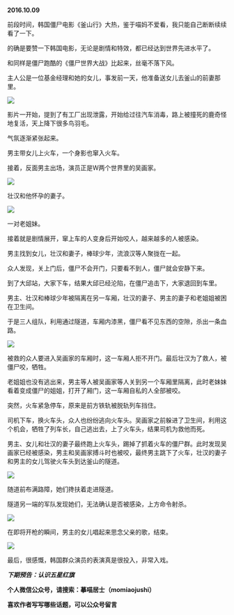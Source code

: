 
          
            
**2016.10.09**

前段时间，韩国僵尸电影《釜山行》大热，鉴于喵妈不爱看，我只能自己断断续续看了一下。

的确是要赞一下韩国电影，无论是剧情和特效，都已经达到世界先进水平了。

和同样是僵尸跑酷的《僵尸世界大战》比起来，丝毫不落下风。

主人公是一位基金经理和她的女儿，事发前一天，他准备送女儿去釜山的前妻那里。




![](//upload-images.jianshu.io/upload_images/51001-3866dec3cf567237.jpg)




影片一开始，提到了有工厂出现泄露，开始给过往汽车消毒，路上被撞死的鹿奇怪地复活，天上降下很多鸟羽毛。

气氛逐渐紧张起来。

男主带女儿上火车，一个身影也窜入火车。

接着，反面男主出场，演员正是W两个世界里的吴画家。




![](//upload-images.jianshu.io/upload_images/51001-e1c64bfb3cb5d582.jpg)




壮汉和他怀孕的妻子。




![](//upload-images.jianshu.io/upload_images/51001-4016ca3adb3ad868.jpg)




一对老姐妹。

接着就是剧情展开，窜上车的人变身后开始咬人，越来越多的人被感染。

男主找到女儿，壮汉和妻子，棒球少年，流浪汉等人聚拢在一起。

众人发现，关上门后，僵尸不会开门，只要看不到人，僵尸就会安静下来。

到了大邱站，大家下车，结果大邱已经沦陷，在僵尸追击下，大家退回到车里。

男主、壮汉和棒球少年被隔离在另一车厢，壮汉的妻子、男主的妻子和老姐姐被困在卫生间。

于是三人组队，利用通过隧道，车厢内漆黑，僵尸看不见东西的空隙，杀出一条血路。




![](//upload-images.jianshu.io/upload_images/51001-dede2d096305d849.jpg)




被救的众人要进入吴画家的车厢时，这一车厢人拒不开门。最后壮汉为了救人，被僵尸咬，牺牲。

老姐姐也没有逃出来，男主等人被吴画家等人关到另一个车厢里隔离，此时老妹妹看着变成僵尸的姐姐，打开了厢门，这一车厢自私的人全部被咬。

突然，火车紧急停车，原来是前方铁轨被脱轨列车挡住。

司机下车，换火车头，众人也纷纷逃向火车头。吴画家之前躲进了卫生间，利用这个机会，牺牲了列车长，自己逃出去，上了火车头，结果司机为救他而死。

男主、女儿和壮汉的妻子最终跑上火车头，踢掉了抓着火车的僵尸群。此时发现吴画家已经被感染，男主和吴画家搏斗时也被咬，最终男主跳下了火车，壮汉的妻子和男主的女儿驾驶火车头到达釜山的隧道。



![](//upload-images.jianshu.io/upload_images/51001-89c7794711f6ac9a.jpg)




随道前布满路障，她们搀扶着走进隧道。

隧道另一端的军队发现她们，无法确认是否被感染，上方命令射杀。




![](//upload-images.jianshu.io/upload_images/51001-bce06e11ed9f9186.jpg)




在即将开枪的瞬间，男主的女儿唱起来思念父亲的歌，结束。




![](//upload-images.jianshu.io/upload_images/51001-4fb4457037817e18.jpg)




最后，很感慨，韩国群众演员的表演真是很投入，非常入戏。


***下期预告：认识五星红旗***


**个人微信公众号，请搜索：摹喵居士（momiaojushi）**

**喜欢作者写写哪些话题，可以公众号留言**

          
        